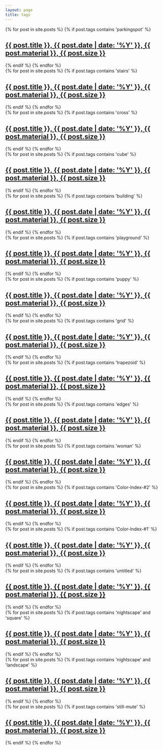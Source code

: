 ```yaml
---
layout: page
title: tags
---
```

<div class = "posts">
<!--parkingspot section-->
<article>
    {% for post in site.posts %} <!-- 포스트 전체 리스트를 호출한다 -->
      {% if post.tags contains 'parkingspot' %} <!-- 호출된 포스트 리스트 중 'parkingspot' 태그가 포함된 포스트를 걸러낸다 -->
        <h1><a href="{{ site.baseurl }}{{ post.url }}">{{ post.title }}, {{ post.date | date: '%Y' }}, {{ post.material }}, {{ post.size }}</a></h1>
      {% endif  %}
    {% endfor %}
</article>

<!--stairs section-->
<article>
    {% for post in site.posts %}
      {% if post.tags contains 'stairs' %}
        <h1><a href="{{ site.baseurl }}{{ post.url }}">{{ post.title }}, {{ post.date | date: '%Y' }}, {{ post.material }}, {{ post.size }}</a></h1>
      {% endif  %}
    {% endfor %}
</article>

<!--cross section-->
<article>
    {% for post in site.posts %}
      {% if post.tags contains 'cross' %}
        <h1><a href="{{ site.baseurl }}{{ post.url }}">{{ post.title }}, {{ post.date | date: '%Y' }}, {{ post.material }}, {{ post.size }}</a></h1>
      {% endif  %}
    {% endfor %}
</article>

<!--cube section-->
<article>
    {% for post in site.posts %}
      {% if post.tags contains 'cube' %}
        <h1><a href="{{ site.baseurl }}{{ post.url }}">{{ post.title }}, {{ post.date | date: '%Y' }}, {{ post.material }}, {{ post.size }}</a></h1>
      {% endif  %}
    {% endfor %}
</article>

<!--building section-->
<article>
    {% for post in site.posts %}
      {% if post.tags contains 'building' %}
        <h1><a href="{{ site.baseurl }}{{ post.url }}">{{ post.title }}, {{ post.date | date: '%Y' }}, {{ post.material }}, {{ post.size }}</a></h1>
      {% endif  %}
    {% endfor %}
</article>

<!--playground section-->
<article>
    {% for post in site.posts %}
      {% if post.tags contains 'playground' %}
        <h1><a href="{{ site.baseurl }}{{ post.url }}">{{ post.title }}, {{ post.date | date: '%Y' }}, {{ post.material }}, {{ post.size }}</a></h1>
      {% endif  %}
    {% endfor %}
</article>

<!--puppy section-->
<article>
    {% for post in site.posts %}
      {% if post.tags contains 'puppy' %}
        <h1><a href="{{ site.baseurl }}{{ post.url }}">{{ post.title }}, {{ post.date | date: '%Y' }}, {{ post.material }}, {{ post.size }}</a></h1>
      {% endif  %}
    {% endfor %}
</article>

<!--grid section-->
<article>
    {% for post in site.posts %}
      {% if post.tags contains 'grid' %}
        <h1><a href="{{ site.baseurl }}{{ post.url }}">{{ post.title }}, {{ post.date | date: '%Y' }}, {{ post.material }}, {{ post.size }}</a></h1>
      {% endif  %}
    {% endfor %}
</article>

<!--trapezoid section-->
<article>
    {% for post in site.posts %}
      {% if post.tags contains 'trapezoid' %}
        <h1><a href="{{ site.baseurl }}{{ post.url }}">{{ post.title }}, {{ post.date | date: '%Y' }}, {{ post.material }}, {{ post.size }}</a></h1>
      {% endif  %}
    {% endfor %}
</article>

<!--edges section-->
<article>
    {% for post in site.posts %}
      {% if post.tags contains 'edges' %}
        <h1><a href="{{ site.baseurl }}{{ post.url }}">{{ post.title }}, {{ post.date | date: '%Y' }}, {{ post.material }}, {{ post.size }}</a></h1>
      {% endif  %}
    {% endfor %}
</article>

<!--woman section-->
<article>
    {% for post in site.posts %}
      {% if post.tags contains 'woman' %}
        <h1><a href="{{ site.baseurl }}{{ post.url }}">{{ post.title }}, {{ post.date | date: '%Y' }}, {{ post.material }}, {{ post.size }}</a></h1>
      {% endif  %}
    {% endfor %}
</article>

<!--Color-Index-#2 section-->
<article>
    {% for post in site.posts %}
      {% if post.tags contains 'Color-Index-#2' %}
        <h1><a href="{{ site.baseurl }}{{ post.url }}">{{ post.title }}, {{ post.date | date: '%Y' }}, {{ post.material }}, {{ post.size }}</a></h1>
      {% endif  %}
    {% endfor %}
</article>

<!--stairs section-->
<article>
    {% for post in site.posts %}
      {% if post.tags contains 'Color-Index-#1' %}
        <h1><a href="{{ site.baseurl }}{{ post.url }}">{{ post.title }}, {{ post.date | date: '%Y' }}, {{ post.material }}, {{ post.size }}</a></h1>
      {% endif  %}
    {% endfor %}
</article>

<!--untitled section-->
<article>
    {% for post in site.posts %}
      {% if post.tags contains 'untitled' %}
        <h1><a href="{{ site.baseurl }}{{ post.url }}">{{ post.title }}, {{ post.date | date: '%Y' }}, {{ post.material }}, {{ post.size }}</a></h1>
      {% endif  %}
    {% endfor %}
</article>

<!--nightscape section-->
<article>
    {% for post in site.posts %}
      {% if post.tags contains 'nightscape' and 'square'  %}
        <h1><a href="{{ site.baseurl }}{{ post.url }}">{{ post.title }}, {{ post.date | date: '%Y' }}, {{ post.material }}, {{ post.size }}</a></h1>
      {% endif  %}
    {% endfor %}
</article>

<!--nightscape section-->
<article>
    {% for post in site.posts %}
      {% if post.tags contains 'nightscape' and 'landscape' %}
        <h1><a href="{{ site.baseurl }}{{ post.url }}">{{ post.title }}, {{ post.date | date: '%Y' }}, {{ post.material }}, {{ post.size }}</a></h1>
      {% endif  %}
    {% endfor %}
</article>

<!--still mute section-->
<article>
    {% for post in site.posts %}
      {% if post.tags contains 'still-mute' %}
        <h1><a href="{{ site.baseurl }}{{ post.url }}">{{ post.title }}, {{ post.date | date: '%Y' }}, {{ post.material }}, {{ post.size }}</a></h1>
      {% endif  %}
    {% endfor %}
</article>
</div>
